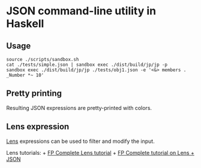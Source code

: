 # JSON command-line utility in Haskell

## Usage


    source ./scripts/sandbox.sh
    cat ./tests/simple.json | sandbox exec ./dist/build/jp/jp -p 
    sandbox exec ./dist/build/jp/jp ./tests/obj1.json -e '<&> members . _Number *~ 10'


## Pretty printing

Resulting JSON expressions are pretty-printed with colors.

## Lens expression

[Lens](https://github.com/ekmett/lens) expressions can be used to filter and modify the input.

Lens tutorials:
    + [FP Complete Lens tutorial](https://www.fpcomplete.com/school/to-infinity-and-beyond/pick-of-the-week/a-little-lens-starter-tutorial)
    + [FP Complete tutorial on Lens + JSON](https://www.fpcomplete.com/user/tel/lens-aeson-traversals-prisms)
